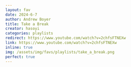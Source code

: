 ```yaml
---
layout: fav
date: 2024-6-7
author: Andrew Boyer
title: Take a Break
creator: hasoyi
categories: playlists
redirect: https://www.youtube.com/watch?v=2chfsFTNEXw
link: https://www.youtube.com/watch?v=2chfsFTNEXw
inline: true
img: /assets/img/favs/playlists/take_a_break.png
perfect: true
---
```

